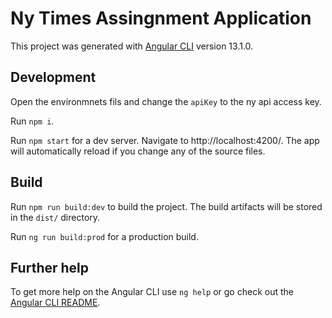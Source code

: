 # Ny Times Assingnment Application

This project was generated with [Angular CLI](https://github.com/angular/angular-cli) version 13.1.0.

## Development

Open the environmnets fils and change the `apiKey` to the ny api access key.

Run `npm i`.

Run `npm start` for a dev server. Navigate to http://localhost:4200/. The app will automatically reload if you change any of the source files.

## Build

Run `npm run build:dev` to build the project. The build artifacts will be stored in the `dist/` directory.

Run `ng run build:prod` for a production build.

## Further help

To get more help on the Angular CLI use `ng help` or go check out the [Angular CLI README](https://github.com/angular/angular-cli/blob/master/README.md).
